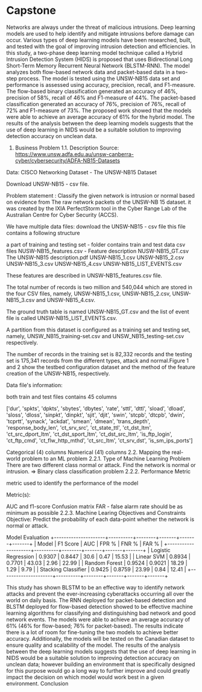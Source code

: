 # Capstone

Networks are always under the threat of malicious intrusions. Deep learning models are used to help identify and mitigate intrusions before damage can occur. Various types of deep learning models have been researched, built, and tested with the goal of improving intrusion detection and efficiencies. In this study, a two-phase deep learning model technique called a Hybrid Intrusion Detection System (HIDS) is proposed that uses Bidirectional Long Short-Term Memory Recurrent Neural Network (BLSTM-RNN). The model analyzes both flow-based network data and packet-based data in a two-step process. The model is tested using the UNSW-NB15 data set and performance is assessed using accuracy, precision, recall, and F1-measure. The flow-based binary classification generated an accuracy of 46%, precision of 58%, recall of 46% and F1-measure of 44%. The packet-based classification generated an accuracy of 76%, precision of 76%, recall of 72% and F1-measure of 73%. The proposed work showed that the models were able to achieve an average accuracy of 61% for the hybrid model. The results of the analysis between the deep learning models suggests that the use of deep learning in NIDS would be a suitable solution to improving detection accuracy on unclean data.

1. Business Problem
1.1. Description
Source: https://www.unsw.adfa.edu.au/unsw-canberra-cyber/cybersecurity/ADFA-NB15-Datasets

Data: CISCO Networking Dataset - The UNSW-NB15 Dataset

Download UNSW-NB15 - csv file.

Problem statement :
Classify the given network is intrusion or normal based on evidence from The raw network packets of the UNSW-NB 15 dataset. it was created by the IXIA PerfectStorm tool in the Cyber Range Lab of the Australian Centre for Cyber Security (ACCS).



We have multiple data files: download the UNSW-NB15 - csv file this file contains a following structure

  a part of training and testing set - folder contains train and test data csv files
  NUSW-NB15_features.csv - Feature description
  NUSW-NB15_GT.csv
  The UNSW-NB15 description.pdf
  UNSW-NB15_1.csv
  UNSW-NB15_2.csv
  UNSW-NB15_3.csv
  UNSW-NB15_4.csv
  UNSW-NB15_LIST_EVENTS.csv
  
These features are described in UNSW-NB15_features.csv file.

The total number of records is two million and 540,044 which are stored in the four CSV files, namely, UNSW-NB15_1.csv, UNSW-NB15_2.csv, UNSW-NB15_3.csv and UNSW-NB15_4.csv.

The ground truth table is named UNSW-NB15_GT.csv and the list of event file is called UNSW-NB15_LIST_EVENTS.csv.

A partition from this dataset is configured as a training set and testing set, namely, UNSW_NB15_training-set.csv and UNSW_NB15_testing-set.csv respectively.

The number of records in the training set is 82,332 records and the testing set is 175,341 records from the different types, attack and normal.Figure 1 and 2 show the testbed configuration dataset and the method of the feature creation of the UNSW-NB15, respectively.

Data file's information:

both train and test files contains 45 columns

['dur', 'spkts', 'dpkts', 'sbytes', 'dbytes', 'rate', 'sttl', 'dttl', 'sload', 'dload', 'sloss', 'dloss', 'sinpkt', 'dinpkt', 'sjit', 'djit', 'swin', 'stcpb', 'dtcpb', 'dwin', 'tcprtt', 'synack', 'ackdat', 'smean', 'dmean', 'trans_depth', 'response_body_len', 'ct_srv_src', 'ct_state_ttl', 'ct_dst_ltm', 'ct_src_dport_ltm', 'ct_dst_sport_ltm', 'ct_dst_src_ltm', 'is_ftp_login', 'ct_ftp_cmd', 'ct_flw_http_mthd', 'ct_src_ltm', 'ct_srv_dst', 'is_sm_ips_ports']

Categorical (4) columns
Numerical (41) columns
2.2. Mapping the real-world problem to an ML problem
2.2.1. Type of Machine Learning Problem
        There are two different class normal or attack. Find the network is normal or intrusion. => Binary class classification problem
2.2.2. Performance Metric

metric used to identify the performance of the model

Metric(s):

AUC and f1-score
Confusion matrix
FAR - false alarm rate should be as minimum as possible
2.2.3. Machine Learing Objectives and Constraints
        Objective: Predict the probability of each data-point whether the network is normal or attack.
        
        
Model Evaluation
+---------------------+----------+--------+-------+-------+-------+
|        Model        | F1 Score |  AUC   | FPR % | FNR % | FAR % |
+---------------------+----------+--------+-------+-------+-------+
| Logistic Regression |  0.9307  | 0.8447 |  30.6 |  0.47 | 15.53 |
|      Linear SVM     |  0.8934  | 0.7701 | 43.03 |  2.96 | 22.99 |
|    Random Forest    |  0.9524  | 0.9021 | 18.29 |  1.29 |  9.79 |
| Stacking Classifier |  0.9425  | 0.8759 | 23.99 |  0.84 | 12.41 |
+---------------------+----------+--------+-------+-------+-------+



This study has shown BLSTM to be an effective way to identify network attacks and prevent the ever-increasing cyberattacks occurring all over the world on daily basis. The RNN deployed for packet-based detection and BLSTM deployed for flow-based detection showed to be effective machine learning algorithms for classifying and distinguishing bad network and good network events. The models were able to achieve an average accuracy of 61% (46% for flow-based; 76% for packet-based). The results indicate there is a lot of room for fine-tuning the two models to achieve better accuracy. Additionally, the models will be tested on the Canadian dataset to ensure quality and scalability of the model. The results of the analysis between the deep learning models suggests that the use of deep learning in NIDS would be a suitable solution to improving detection accuracy on unclean data; however building an environment that is specifically designed for this purpose would go a long way to further improve and could greatly impact the decision on which model would work best in a given environment. 
Conclusion


